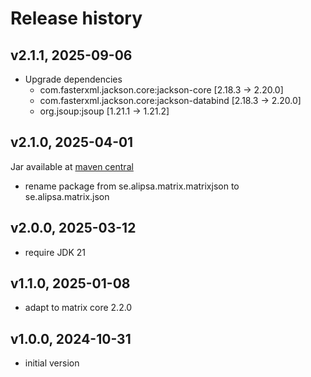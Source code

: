 # Release history

## v2.1.1, 2025-09-06
- Upgrade dependencies
  - com.fasterxml.jackson.core:jackson-core [2.18.3 -> 2.20.0]
  - com.fasterxml.jackson.core:jackson-databind [2.18.3 -> 2.20.0]
  - org.jsoup:jsoup [1.21.1 -> 1.21.2]
  
## v2.1.0, 2025-04-01
Jar available at [maven central](https://repo1.maven.org/maven2/se/alipsa/matrix/matrix-json/2.1.0/matrix-json-2.1.0.jar)
- rename package from se.alipsa.matrix.matrixjson to se.alipsa.matrix.json

## v2.0.0, 2025-03-12
- require JDK 21

## v1.1.0, 2025-01-08
- adapt to matrix core 2.2.0

## v1.0.0, 2024-10-31
- initial version